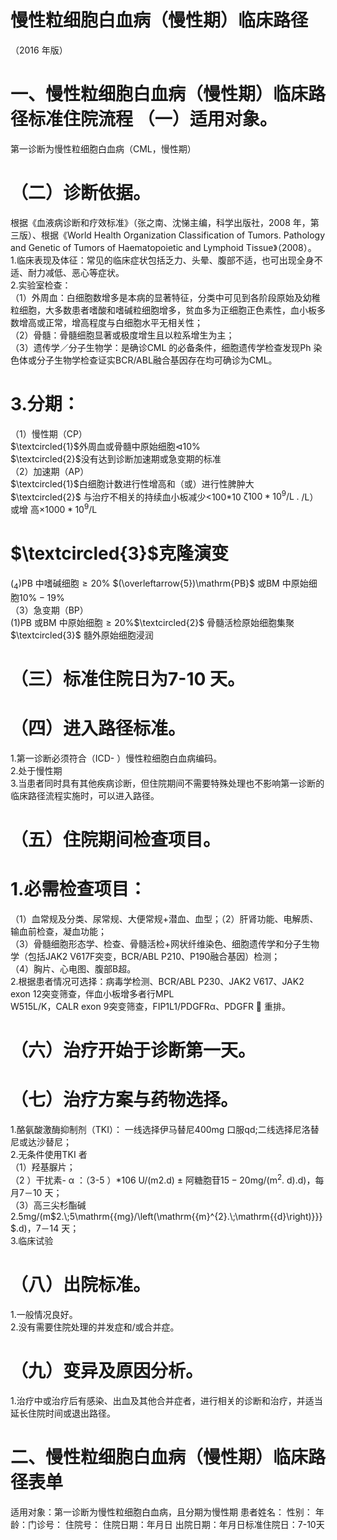 # 慢性粒细胞白血病（慢性期）临床路径  
（2016 年版）  
# 一、慢性粒细胞白血病（慢性期）临床路径标准住院流程 （一）适用对象。  
第一诊断为慢性粒细胞白血病（CML，慢性期）  
# （二）诊断依据。  
根据《血液病诊断和疗效标准》（张之南、沈悌主编，科学出版社，2008 年，第三版）、根据《World Health Organization Classification of Tumors. Pathology and  Genetic of Tumors of Haematopoietic and Lymphoid Tissue》（2008）。  
1.临床表现及体征：常见的临床症状包括乏力、头晕、腹部不适，也可出现全身不适、耐力减低、恶心等症状。  
2.实验室检查：  
（1）外周血：白细胞数增多是本病的显著特征，分类中可见到各阶段原始及幼稚粒细胞，大多数患者嗜酸和嗜碱粒细胞增多，贫血多为正细胞正色素性，血小板多数增高或正常，增高程度与白细胞水平无相关性；  
（2）骨髓：骨髓细胞显著或极度增生且以粒系增生为主；  
（3）遗传学／分子生物学：是确诊CML 的必备条件，细胞遗传学检查发现Ph 染色体或分子生物学检查证实BCR/ABL融合基因存在均可确诊为CML。  
# 3.分期：  
（1）慢性期（CP）  
$\textcircled{1}$外周血或骨髓中原始细胞$\triangleleft10\%$  
$\textcircled{2}$没有达到诊断加速期或急变期的标准  
（2）加速期（AP）  
$\textcircled{1}$白细胞计数进行性增高和（或）进行性脾肿大  
$\textcircled{2}$ 与治疗不相关的持续血小板减少<100\*10 $\mathrm{\zeta}100{*}10^{9}\mathrm{/L}\;.$ /L）或增 高${\times}1000{*}10^{9}/\mathrm{L}$  
# $\textcircled{3}$克隆演变  
$(\mathrm{{}_{4})P B}$ 中嗜碱细胞${\geqslant}20\%$ $(\overleftarrow{5})\mathrm{PB}$ 或BM 中原始细胞$10\%{-}19\%$  
（3）急变期（BP）  
$\mathrm{{(1)}P B}$ 或BM 中原始细胞${\geqslant}20\%$$\textcircled{2}$ 骨髓活检原始细胞集聚  $\textcircled{3}$ 髓外原始细胞浸润  
# （三）标准住院日为7-10 天。  
# （四）进入路径标准。  
1.第一诊断必须符合（ICD-  ）慢性粒细胞白血病编码。  
2.处于慢性期  
3.当患者同时具有其他疾病诊断，但住院期间不需要特殊处理也不影响第一诊断的临床路径流程实施时，可以进入路径。  
# （五）住院期间检查项目。  
# 1.必需检查项目：  
（1）血常规及分类、尿常规、大便常规+潜血、血型；（2）肝肾功能、电解质、输血前检查，凝血功能；  
（3）骨髓细胞形态学、检查、骨髓活检$+$网状纤维染色、细胞遗传学和分子生物学（包括JAK2 V617F突变，BCR/ABL P210、P190融合基因）检测；  
（4）胸片、心电图、腹部B超。  
2.根据患者情况可选择：病毒学检测、BCR/ABL P230、JAK2 V617、JAK2 exon 12突变筛查，伴血小板增多者行MPL  
W515L/K，CALR exon 9突变筛查，FIP1L1/PDGFRα、PDGFR  重排。  
# （六）治疗开始于诊断第一天。  
# （七）治疗方案与药物选择。  
1.酪氨酸激酶抑制剂（TKI）： 一线选择伊马替尼400mg 口服qd;二线选择尼洛替尼或达沙替尼；  
2.无条件使用TKI 者  
（1）羟基脲片；  
（2 ）干扰素- α ：（3-5 ）\*106 U/(m2.d) ± 阿糖胞苷$15{-}20\mathrm{mg/\left(m^{2}.\mathrm{~d}\right)}$.d)，每月7－10 天；  
（3）高三尖杉酯碱2.5mg/(m$2.\;5\mathrm{{mg}/\left(\mathrm{{m}^{2}.\;\mathrm{{d}\right)}}}$.d)，7－14 天；  
3.临床试验  
#   （八）出院标准。  
1.一般情况良好。  
2.没有需要住院处理的并发症和/或合并症。  
# （九）变异及原因分析。  
1.治疗中或治疗后有感染、出血及其他合并症者，进行相关的诊断和治疗，并适当延长住院时间或退出路径。  
# 二、慢性粒细胞白血病（慢性期）临床路径表单  
适用对象：第一诊断为慢性粒细胞白血病，且分期为慢性期 患者姓名：   性别： 年龄：门诊号：  住院号： 住院日期：年月日   出院日期：年月日标准住院日：7-10天  
